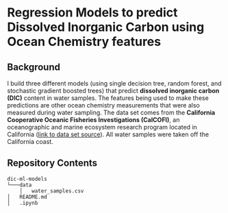 # Regression Models to predict Dissolved Inorganic Carbon using Ocean Chemistry features

## Background
I build three different models (using single decision tree, random forest, and stochastic gradient boosted trees) that predict **dissolved inorganic carbon (DIC)** content in water samples. The features being used to make these predictions are other ocean chemistry measurements that were also measured during water sampling. The data set comes from the **California Cooperative Oceanic Fisheries Investigations (CalCOFI)**, an oceanographic and marine ecosystem research program located in California ([link to data set source](https://calcofi.org/data/oceanographic-data/bottle-database/)). All water samples were taken off the California coast.

## Repository Contents
    dic-ml-models
    └───data
        │   water_samples.csv
    │   README.md
    │   .ipynb
